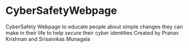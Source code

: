 # CyberSafetyWebpage
CyberSafety Webpage to educate people about simple changes they can make in their life to help secure their cyber identities
Created by Pranav Krishnan and Srisaivikas Munagala


